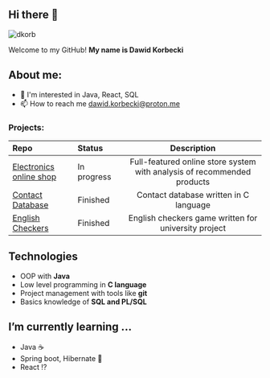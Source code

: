 ## Hi there 👋

<p align="left"> <img src="https://komarev.com/ghpvc/?username=dkorb&label=Profile%20views&color=0e75b6&style=flat" alt="dkorb" /> </p>

Welcome to my GitHub!
 <b> My name is Dawid Korbecki </b>

 ## About me:
- 👀 I'm interested in Java, React, SQL
- 📫 How to reach me dawid.korbecki@proton.me

### Projects:

|Repo|Status&nbsp;&nbsp;&nbsp;&nbsp;&nbsp;&nbsp;&nbsp;&nbsp;|Description|
|:---|:---|:---:|
|[Electronics online shop](https://github.com/DKorb/WebShopApp) |In progress| Full-featured online store system with analysis of recommended products 
|[Contact Database](https://github.com/DKorb/C-BazaDanych)| Finished | Contact database written in C language |
|[English Checkers](https://github.com/DKorb/Warcaby) | Finished | English checkers game written for university project |


## Technologies
* OOP with **Java**
* Low level programming in **C language**
* Project management with tools like **git**
* Basics knowledge of **SQL and PL/SQL**

##  I’m currently learning ...
* Java :coffee:
* Spring boot, Hibernate 🌱
* React ⁉️
